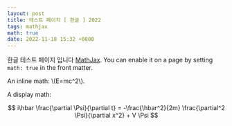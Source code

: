 ```yaml
---
layout: post
title: 테스트 페이지 [ 한글 ] 2022
tags: mathjax
math: true
date: 2022-11-18 15:32 +0800
---
```

한글 테스트 페이지 입니다 [MathJax](https://www.mathjax.org/). You can enable it on a page by setting `math: true` in the front matter.

An inline math: \\\(E=mc^2\\\).

A display math:

$$
i\hbar \frac{\partial \Psi}{\partial t} = -\frac{\hbar^2}{2m}
\frac{\partial^2 \Psi}{\partial x^2} + V \Psi
$$
